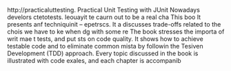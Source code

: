 
http://practicaluttesting.
Practical Unit Testing with JUnit 
Nowadays develors ctetotests. leouayit te caurn out to be a real cha
This boo
It presents anf techniquinit  – epetrscs. It a discusses trade-offs related to the chois we have to ke when dg with some re
The book stresses the importa of writ mae t tests, and put sts on code quality. It shows how to achieve testable code and to eliminate common mista by followin the Tesiven Development (TDD) approach. Every topic discussed in the book is illustrated with code exales, and each chapter is accompanib













